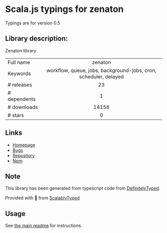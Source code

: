 
# Scala.js typings for zenaton

Typings are for version 0.5

## Library description:
Zenaton library

|                    |                 |
| ------------------ | :-------------: |
| Full name          | zenaton |
| Keywords           | workflow, queue, jobs, background-jobs, cron, scheduler, delayed |
| # releases         | 23 |
| # dependents       | 1 |
| # downloads        | 14156 |
| # stars            | 0 |

## Links
- [Homepage](https://zenaton.com)
- [Bugs](https://github.com/zenaton/zenaton-node/issues)
- [Repository](https://github.com/zenaton/zenaton-node)
- [Npm](https://www.npmjs.com/package/zenaton)
    


## Note
This library has been generated from typescript code from [DefinitelyTyped](https://definitelytyped.org).

Provided with :purple_heart: from [ScalablyTyped](https://github.com/oyvindberg/ScalablyTyped)

## Usage
See [the main readme](../../readme.md) for instructions.


